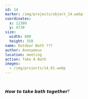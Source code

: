 ```yaml
---
id: 14
marker: /img/projects/object_14.webp
coordinates:
  x: 12380
  y: 4730
size:
  width: 800
  height: 550
name: Outdoor Bath ???
author: Anonymous
location: meeting
action: Take A Bath
images:
  - /img/projects/14_01.webp
---
```


<br>

𝙃𝙤𝙬 𝙩𝙤 𝙩𝙖𝙠𝙚 𝙗𝙖𝙩𝙝 𝙩𝙤𝙜𝙚𝙩𝙝𝙚𝙧?

<br>

<br>
